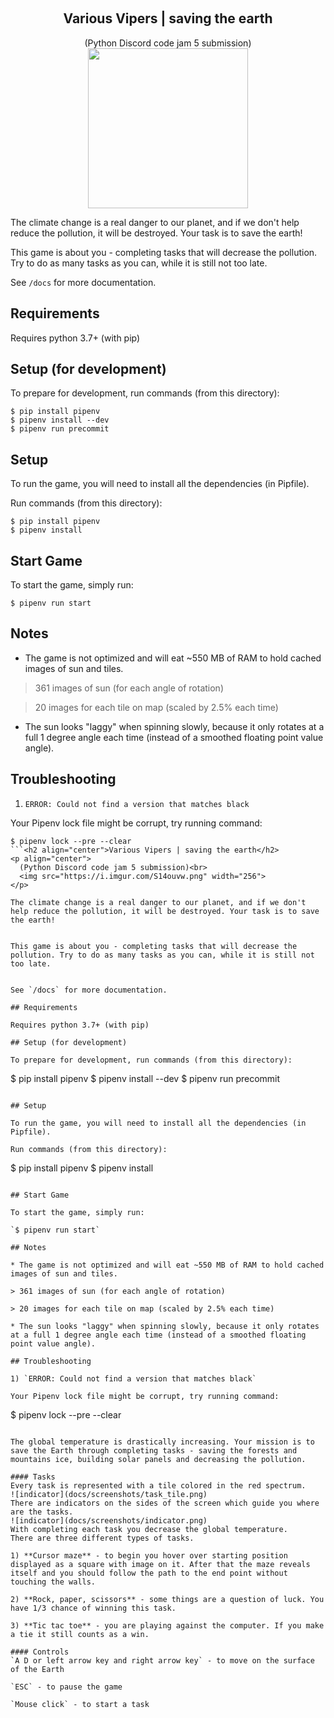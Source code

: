 ﻿﻿﻿﻿﻿﻿﻿﻿﻿﻿<h2 align="center">Various Vipers | saving the earth</h2><p align="center">  (Python Discord code jam 5 submission)<br>  <img src="https://i.imgur.com/S14ouvw.png" width="256"></p>The climate change is a real danger to our planet, and if we don't help reduce the pollution, it will be destroyed. Your task is to save the earth!This game is about you - completing tasks that will decrease the pollution. Try to do as many tasks as you can, while it is still not too late.See `/docs` for more documentation.## RequirementsRequires python 3.7+ (with pip)## Setup (for development)To prepare for development, run commands (from this directory):```$ pip install pipenv$ pipenv install --dev$ pipenv run precommit```## SetupTo run the game, you will need to install all the dependencies (in Pipfile).Run commands (from this directory):```$ pip install pipenv$ pipenv install```## Start GameTo start the game, simply run:`$ pipenv run start`## Notes* The game is not optimized and will eat ~550 MB of RAM to hold cached images of sun and tiles.> 361 images of sun (for each angle of rotation)> 20 images for each tile on map (scaled by 2.5% each time)* The sun looks "laggy" when spinning slowly, because it only rotates at a full 1 degree angle each time (instead of a smoothed floating point value angle).## Troubleshooting1) `ERROR: Could not find a version that matches black`Your Pipenv lock file might be corrupt, try running command:```$ pipenv lock --pre --clear```<h2 align="center">Various Vipers | saving the earth</h2><p align="center">  (Python Discord code jam 5 submission)<br>  <img src="https://i.imgur.com/S14ouvw.png" width="256"></p>The climate change is a real danger to our planet, and if we don't help reduce the pollution, it will be destroyed. Your task is to save the earth!This game is about you - completing tasks that will decrease the pollution. Try to do as many tasks as you can, while it is still not too late.See `/docs` for more documentation.## RequirementsRequires python 3.7+ (with pip)## Setup (for development)To prepare for development, run commands (from this directory):```$ pip install pipenv$ pipenv install --dev$ pipenv run precommit```## SetupTo run the game, you will need to install all the dependencies (in Pipfile).Run commands (from this directory):```$ pip install pipenv$ pipenv install```## Start GameTo start the game, simply run:`$ pipenv run start`## Notes* The game is not optimized and will eat ~550 MB of RAM to hold cached images of sun and tiles.> 361 images of sun (for each angle of rotation)> 20 images for each tile on map (scaled by 2.5% each time)* The sun looks "laggy" when spinning slowly, because it only rotates at a full 1 degree angle each time (instead of a smoothed floating point value angle).## Troubleshooting1) `ERROR: Could not find a version that matches black`Your Pipenv lock file might be corrupt, try running command:```$ pipenv lock --pre --clear```## How to playThe global temperature is drastically increasing. Your mission is to save the Earth through completing tasks - saving the forests and mountains ice, building solar panels and decreasing the pollution.#### TasksEvery task is represented with a tile colored in the red spectrum. ![indicator](docs/screenshots/task_tile.png)There are indicators on the sides of the screen which guide you where are the tasks.![indicator](docs/screenshots/indicator.png)With completing each task you decrease the global temperature.There are three different types of tasks.1) **Cursor maze** - to begin you hover over starting position displayed as a square with image on it. After that the maze reveals itself and you should follow the path to the end point without touching the walls.2) **Rock, paper, scissors** - some things are a question of luck. You have 1/3 chance of winning this task.3) **Tic tac toe** - you are playing against the computer. If you make a tie it still counts as a win.#### Controls`A D or left arrow key and right arrow key` - to move on the surface of the Earth`ESC` - to pause the game`Mouse click` - to start a task